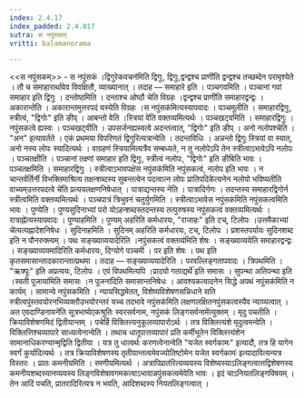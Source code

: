 ```yaml
---
index: 2.4.17
index_padded: 2.4.017
sutra: स नपुंसकम्‌
vritti: balamanorama

---
```

<<स नपुंसकम्>> - स नपुंसकं ।द्विगुरेकवचन॑मिति द्विगुः, द्विगुः,द्वन्द्वश्च प्राणी॑ति द्वन्द्वश्च तच्छब्देन परामृश्येते । तौ च समाहारार्थावेव विवक्षितौ, व्याख्यानात् । तदाह — समाहारे इति । पञ्चगवमिति । पञ्चानां गवां समाहार इति द्विगुः । दन्तोष्ठमिति । दन्ताश्च ओष्ठौ चेति विग्रहः ।द्वन्द्वश्च प्राणी॑ति समाहारद्वन्द्वः । अकारान्तेति । अकारान्तमुत्तरपदं यस्येति विग्रहः ।स नपुंसक॑मित्यस्यापवादः । पञ्चमूलीति । समाहारद्विगुः, स्त्रीत्वं, "द्विगोः" इति ङीप् । आबन्तो वेति ।स्त्रियां वे॑ति वक्तव्यमित्यर्थः । पञ्चखट्वमिति । समाहारद्विगुः । नपुंसकत्वे ह्यस्वः । पञ्चखट्वीति । उपसर्जनह्यस्वत्वे अदन्तत्वात्, "द्विगोः" इति ङीप् । अनो नलोपश्चेति । "अन" इत्यावर्तते । एकं प्रथमया विपरिणतं द्विगुरित्यत्रान्वेति । तदन्तविधिः । अन्नन्तो द्विगुः स्त्रियां वा स्यात्, अनो नस्य लोपः स्यादित्यर्थः । वाग्रहणं स्त्रियामित्यत्रैव सम्बध्यते, न तु नलोपेऽपि तेन स्त्रीत्वाऽभावेऽपि नलोपः । पञ्चतक्षीति । पञ्चानां तक्ष्णां समाहार इति द्विगुः, स्त्रीत्वं नलोपः, "द्विगोः" इति ङीबिति भावः । पञ्चतक्षमिति । समाहारद्विगुः । स्त्रीत्वाऽभावपक्षेस नपुंसक॑मिति नपुंसकत्वं, नलोप इति भावः । न चान्तर्वर्तिर्नी विभक्तिमाश्रित्य तक्षन्शब्दस्य सुबन्तत्वेन पदत्वात्न लोपः प्रातिपदिके॑त्यनेन नलोपो भविष्यतीति वाच्यम्उत्तरपदत्वे चे॑ति प्रत्ययलक्षणनिषेधात् । पात्राद्यन्तस्य नेति । पात्रादिर्गणः । तदन्तस्य समाहारद्विगोर्न स्त्रीत्वमिति वक्तव्यमित्यर्थः । पञ्चपात्रं त्रिभुवनं चतुर्युगमिति । स्त्रीत्वाऽभावेस नपुंसक॑मिति नपुंसकत्वमिति भावः । पुण्येति । पुण्यसुदिनाभ्यां परो योऽहन्शब्दस्तदन्तस्य तत्पुरुषस्य नपुंसकत्वं वक्तव्यमित्यर्थः ।रात्राह्ने॑त्यस्यापवादः । पुण्याहमिति । पुण्यम् अहरिति कर्मधारयः, "राजाहः" इति टच्, टिलोपः ।उत्तमैकाभ्यां चे॑त्यत्यह्नादेशनिषेधः । सुदिनाहमिति । सुदिनम् अहरिति कर्मधारयः, टच्, टिलोपः । प्रशस्तपर्यायः सुदिनशब्द इति न पौनरुक्त्यम् । पथः सङ्ख्याव्ययादेरिति ।नपुंसकत्वं वक्तव्य॑मिति शेषः । सङ्ख्याव्ययेति समाहारद्वन्द्वः । सङ्ख्याव्ययमादिरिति कर्मधारयः, दिग्योगे पञ्चमी । पर इति शेषः । पथ इति कृतसमासान्तादकारान्तात्प्रथमा । तदाह — सङ्ख्याव्ययादेरिति । परवल्लिङ्गतापवादः । त्रिपथमिति । "ऋक्पूः" इति अप्रत्ययः, टिलोपः । एवं विपथमित्यपि ।प्रादयो गताद्यर्थे॑ इति समासः । सुपन्था अतिपन्था इति ।स्वती पूजाया॑मिति समासः ।न पूजना॑दिति समासान्तनिषेधः । आवश्यकत्वादनेन सिद्धे अपथं नपुंसक॑मिति न कार्यम् । सामान्ये नपुंसकमिति । न्यायसिद्धमेतत्, विशेष्यविशेषणसन्निधाने सति स्त्रीत्वपुंस्तवयोरनभिव्यक्तौउभयोरन्तरं यच्च तदभावे नपुंसक॑मिति लक्षणलक्षितनपुंसकत्वस्यैव न्याय्यत्वात् ।अत एवदाण्डिनायने॑ति सूत्रभाष्येएकश्रुतिः स्वरसर्वनाम, नपुंसकं लिङ्गसर्वनामे॑त्युक्तम् । मृदु पचतीति । क्रियाविशेषणमिदं द्वितीयान्तम् । पचेर्हि विक्लित्त्यनुकूलव्यापारोऽर्थः । तत्र विक्लित्त्यंशे मृदुत्वमन्वेति । विक्लित्तिश्चव्यापारे साध्यत्वेनान्वेति । तथाच धातूपात्तव्यापारं प्रति कर्मीभूतेन विक्लित्त्यंशेन सामानाधिकरण्यान्मृद्विति द्वितीया । यत्र तु धात्वर्थः करणत्वेनान्वेति "यजेत स्वर्गकामः" इत्यादौ, तत्र हि यागेन स्वर्गं कुर्यादित्यर्थः । तत्र क्रियाविशेषणस्य तृतीयान्तत्वमेवज्योतिष्टोमेन यजेत स्वर्गकामः॑ इत्यादावित्यन्यत्र विस्तरः । प्रातः कमनीयमिति । रमणीयमित्यर्थः । अत्रापिप्रात॑रित्यव्ययस्य विशेष्यस्याऽलिङ्गत्वात्तद्विशेषणस्य कमनीयशब्दस्यानव्ययस्य लिङ्गविशेषावगमकत्वाऽभावान्नपुंसकत्वमेवेति भावः । इदं चाऽनियतलिङ्गविषयम् । तेन आदिं पचति, प्रातरादिरित्यत्र न भवति, आदिशब्दस्य नियतलिङ्गत्वात् । 